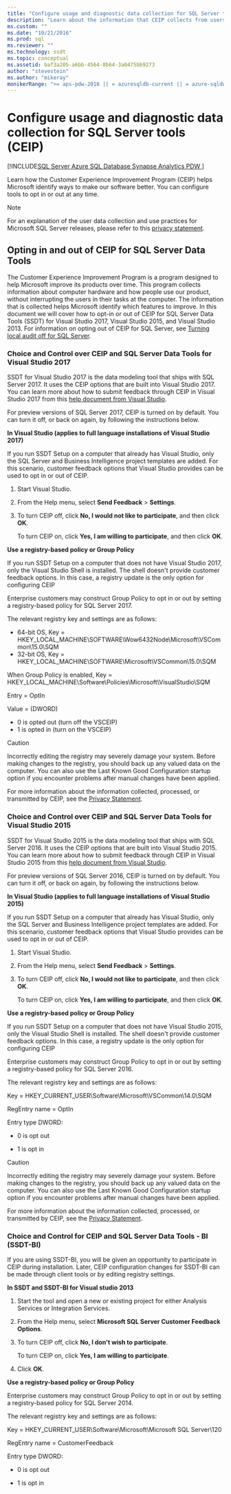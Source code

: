 ```yaml
---
title: "Configure usage and diagnostic data collection for SQL Server tools (CEIP) | Microsoft Docs"
description: "Learn about the information that CEIP collects from users to improve products. See how to opt in or out of the program in SQL Server Data Tools (SSDT)."
ms.custom: ""
ms.date: "10/21/2016"
ms.prod: sql
ms.reviewer: ""
ms.technology: ssdt
ms.topic: conceptual
ms.assetid: baf3a205-a6bb-4564-8b64-3a0475bb9273
author: "stevestein"
ms.author: "mikeray"
monikerRange: ">= aps-pdw-2016 || = azuresqldb-current || = azure-sqldw-latest || >= sql-server-2016"
---
```

# Configure usage and diagnostic data collection for SQL Server tools (CEIP)

[!INCLUDE[SQL Server Azure SQL Database Synapse Analytics PDW ](../includes/applies-to-version/sql-asdb-asdbmi-asa-pdw.md)]

Learn how the Customer Experience Improvement Program (CEIP) helps Microsoft identify ways to make our software better.  You can configure tools to opt in or out at any time.  
  
> [!NOTE]  
> For an explanation of the user data collection and use practices for Microsoft SQL Server releases, please refer to this [privacy statement](./sql-server-privacy.md).  
  
## Opting in and out of CEIP for SQL Server Data Tools  

 The Customer Experience Improvement Program is a program designed to help Microsoft improve its products over time. This program collects information about computer hardware and how people use our product, without interrupting the users in their tasks at the computer. The information that is collected helps Microsoft identify which features to improve. In this document we will cover how to opt-in or out of CEIP for SQL Server Data Tools (SSDT) for Visual Studio 2017, Visual Studio 2015, and Visual Studio 2013.  For information on opting out of CEIP for SQL Server, see [Turning local audit off for SQL Server](usage-and-diagnostic-data-in-local-audit.md#turning-local-audit-on-or-off).

### Choice and Control over  CEIP and SQL Server Data Tools for Visual Studio 2017

 SSDT for Visual Studio 2017 is the data modeling tool that ships with SQL Server 2017. It uses the CEIP options  that are built into Visual Studio 2017. You can learn more about how to submit feedback through  CEIP in Visual Studio 2017 from this [help document from Visual Studio](https://www.visualstudio.com/docs/work/connect/give-feedback).  
  
 For preview versions of SQL Server 2017, CEIP is turned on by default. You can turn it off, or back on again, by following the instructions below.  
  
 **In Visual Studio (applies to full language installations of Visual Studio 2017)**  
  
 If you run SSDT Setup on a computer that already has Visual Studio, only the SQL Server and Business Intelligence project templates are added. For this scenario, customer feedback options that Visual Studio provides can be used to opt in or out of CEIP.  
  
1.  Start Visual Studio.  
  
2.  From the Help menu, select **Send Feedback** > **Settings**.  
  
3.  To turn CEIP off, click **No, I would not like to participate**, and then click **OK**.  
  
     To turn CEIP on, click **Yes, I am willing to participate**, and then click **OK**.  
  

  
 **Use a registry-based policy or Group Policy**  
  
 If you run SSDT Setup on a computer that does not have Visual Studio 2017, only the Visual Studio Shell is installed. The shell doesn't provide customer feedback options. In this case, a registry update is the only option for configuring CEIP  
  
 Enterprise customers may construct Group Policy to opt in or out by setting a registry-based policy for SQL Server 2017.  
  
 The relevant registry key and settings are as follows:  
  
- 64-bit OS, Key = HKEY_LOCAL_MACHINE\SOFTWARE\Wow6432Node\Microsoft\VSCommon\15.0\SQM
- 32-bit OS, Key = HKEY_LOCAL_MACHINE\SOFTWARE\Microsoft\VSCommon\15.0\SQM

When Group Policy is enabled, Key = HKEY_LOCAL_MACHINE\Software\Policies\Microsoft\VisualStudio\SQM 

Entry = OptIn

Value = (DWORD)
- 0 is opted out (turn off the VSCEIP)
- 1 is opted in (turn on the VSCEIP)

  
> [!CAUTION]  
>  Incorrectly editing the registry may severely damage your system. Before making changes to the registry, you should back up any valued data on the computer. You can also use the Last Known Good Configuration startup option if you encounter problems after manual changes have been applied.  
  
 For more information about the information collected, processed, or transmitted by CEIP, see the [Privacy Statement](./sql-server-privacy.md).  
 
### Choice and Control over CEIP and SQL Server Data Tools for Visual Studio 2015  
 SSDT for Visual Studio 2015 is the data modeling tool that ships with SQL Server 2016. It uses the CEIP options that are built into Visual Studio 2015. You can learn more about how to submit feedback through CEIP in Visual Studio 2015 from this [help document from Visual Studio](/visualstudio/ide/how-to-report-a-problem-with-visual-studio-2017).  
  
 For preview versions of SQL Server 2016, CEIP is turned on by default. You can turn it off, or back on again, by following the instructions below.  
  
 **In Visual Studio (applies to full language installations of Visual Studio 2015)**  
  
 If you run SSDT Setup on a computer that already has Visual Studio, only the SQL Server and Business Intelligence project templates are added. For this scenario, customer feedback options that Visual Studio provides can be used to opt in or out of CEIP.  
  
1.  Start Visual Studio.  
  
2.  From the Help menu, select **Send Feedback** > **Settings**.  
  
3.  To turn CEIP off, click **No, I would not like to participate**, and then click **OK**.  
  
     To turn CEIP on, click **Yes, I am willing to participate**, and then click **OK**.  
  

  
 **Use a registry-based policy or Group Policy**  
  
 If you run SSDT Setup on a computer that does not have Visual Studio 2015, only the Visual Studio Shell is installed. The shell doesn't provide customer feedback options. In this case, a registry update is the only option for configuring CEIP  
  
 Enterprise customers may construct Group Policy to opt in or out by setting a registry-based policy for SQL Server 2016.  
  
 The relevant registry key and settings are as follows:  
  
 Key = HKEY_CURRENT_USER\Software\Microsoft\VSCommon\14.0\SQM  
  
 RegEntry name = OptIn  
  
 Entry type DWORD:  
  
-   0 is opt out  
  
-   1 is opt in  
  
> [!CAUTION]  
>  Incorrectly editing the registry may severely damage your system. Before making changes to the registry, you should back up any valued data on the computer. You can also use the Last Known Good Configuration startup option if you encounter problems after manual changes have been applied.  
  
 For more information about the information collected, processed, or transmitted by CEIP, see the [Privacy Statement](./sql-server-privacy.md).  
  
### Choice and Control for CEIP and SQL Server Data Tools - BI (SSDT-BI)  
 If you are using SSDT-BI, you will be given an opportunity to participate in CEIP during installation. Later, CEIP configuration changes for SSDT-BI can be made through client tools or by editing registry settings.  
  
 **In SSDT and SSDT-BI for Visual studio 2013**  
  
1.  Start the tool and open a new or existing project for either Analysis Services or Integration Services.  
  
2.  From the Help menu, select **Microsoft SQL Server Customer Feedback Options**.  
  
3.  To turn CEIP off, click **No, I don't wish to participate**.  
  
     To turn CEIP on, click **Yes, I am willing to participate**.  
  
4.  Click **OK**.  
  
 **Use a registry-based policy or Group Policy**  
  
 Enterprise customers may construct Group Policy to opt in or out by setting a registry-based policy for SQL Server 2014.  
  
 The relevant registry key and settings are as follows:  
  
 Key = HKEY_CURRENT_USER\Software\Microsoft\Microsoft SQL Server\120  
  
 RegEntry name = CustomerFeedback  
  
 Entry type DWORD:  
  
-   0 is opt out  
  
-   1 is opt in  
  
